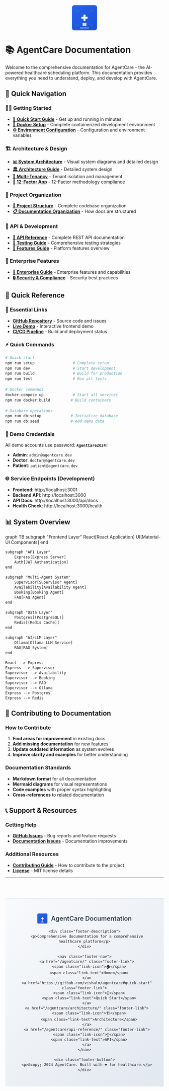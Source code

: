 <div align="center">
  <img src="assets/images/agentcare-logo-square.svg" alt="AgentCare Logo" width="80" height="80">
</div>

# 📚 AgentCare Documentation
Welcome to the comprehensive documentation for AgentCare - the AI-powered healthcare scheduling platform. This documentation provides everything you need to understand, deploy, and develop with AgentCare.

## 🚀 Quick Navigation

### 🏃‍♂️ Getting Started
- **[🚀 Quick Start Guide](https://github.com/vishalm/agentcare#quick-start)** - Get up and running in minutes
- **[🐳 Docker Setup](https://github.com/vishalm/agentcare/blob/main/docs/setup/DOCKER_SETUP.md)** - Complete containerized development environment
- **[⚙️ Environment Configuration](https://github.com/vishalm/agentcare/blob/main/docs/setup/PLATFORM_SETUP_GUIDE.md)** - Configuration and environment variables

### 🏗️ Architecture & Design
- **[📊 System Architecture](/agentcare/architecture/)** - Visual system diagrams and detailed design
- **[🏛️ Architecture Guide](/agentcare/architecture/)** - Detailed system design
- **[🏢 Multi-Tenancy](https://github.com/vishalm/agentcare/blob/main/docs/architecture/MULTI_TENANCY_GUIDE.md)** - Tenant isolation and management
- **[🔄 12-Factor App](https://github.com/vishalm/agentcare/blob/main/docs/architecture/TWELVE_FACTOR_GUIDE.md)** - 12-Factor methodology compliance

### 📁 Project Organization
- **[📂 Project Structure](/agentcare/PROJECT_STRUCTURE/)** - Complete codebase organization
- **[📋 Documentation Organization](https://github.com/vishalm/agentcare/blob/main/docs/DOCUMENTATION_ORGANIZATION.md)** - How docs are structured

### 🔧 API & Development
- **[📖 API Reference](/agentcare/api-reference/)** - Complete REST API documentation
- **[🧪 Testing Guide](/agentcare/testing/)** - Comprehensive testing strategies
- **[🎯 Features Guide](/agentcare/features/)** - Platform features overview

### 🚀 Enterprise Features
- **[🏥 Enterprise Guide](/agentcare/enterprise/)** - Enterprise features and capabilities
- **[🔒 Security & Compliance](/agentcare/architecture/#security)** - Security best practices

## 🎯 Quick Reference

### 🔗 Essential Links
- **[GitHub Repository](https://github.com/vishalm/agentcare)** - Source code and issues
- **[Live Demo](https://vishalm.github.io/agentcare/)** - Interactive frontend demo
- **[CI/CD Pipeline](https://github.com/vishalm/agentcare/actions)** - Build and deployment status

### ⚡ Quick Commands
```bash
# Quick start
npm run setup                 # Complete setup
npm run dev                   # Start development
npm run build                 # Build for production
npm run test                  # Run all tests

# Docker commands
docker-compose up             # Start all services
npm run docker:build         # Build containers

# Database operations
npm run db:setup             # Initialize database
npm run db:seed              # Add demo data
```

### 🏥 Demo Credentials
All demo accounts use password: **`AgentCare2024!`**
- **Admin**: `admin@agentcare.dev`
- **Doctor**: `doctor@agentcare.dev` 
- **Patient**: `patient@agentcare.dev`

### 🌐 Service Endpoints (Development)
- **Frontend**: http://localhost:3001
- **Backend API**: http://localhost:3000
- **API Docs**: http://localhost:3000/api/docs
- **Health Check**: http://localhost:3000/health

## 📊 System Overview

<div class="mermaid">
graph TB
    subgraph "Frontend Layer"
        React[React Application]
        UI[Material-UI Components]
    end
    
    subgraph "API Layer"
        Express[Express Server]
        Auth[JWT Authentication]
    end
    
    subgraph "Multi-Agent System"
        Supervisor[Supervisor Agent]
        Availability[Availability Agent]
        Booking[Booking Agent]
        FAQ[FAQ Agent]
    end
    
    subgraph "Data Layer"
        Postgres[(PostgreSQL)]
        Redis[(Redis Cache)]
    end
    
    subgraph "AI/LLM Layer"
        Ollama[Ollama LLM Service]
        RAG[RAG System]
    end
    
    React --> Express
    Express --> Supervisor
    Supervisor --> Availability
    Supervisor --> Booking
    Supervisor --> FAQ
    Supervisor --> Ollama
    Express --> Postgres
    Express --> Redis
</div>

## 🤝 Contributing to Documentation

### How to Contribute
1. **Find areas for improvement** in existing docs
2. **Add missing documentation** for new features
3. **Update outdated information** as system evolves
4. **Improve clarity and examples** for better understanding

### Documentation Standards
- **Markdown format** for all documentation
- **Mermaid diagrams** for visual representations
- **Code examples** with proper syntax highlighting
- **Cross-references** to related documentation

## 📞 Support & Resources

### Getting Help
- **[GitHub Issues](https://github.com/vishalm/agentcare/issues)** - Bug reports and feature requests
- **[Documentation Issues](https://github.com/vishalm/agentcare/issues/new?labels=documentation)** - Documentation improvements

### Additional Resources
- **[Contributing Guide](https://github.com/vishalm/agentcare/blob/main/CONTRIBUTING.md)** - How to contribute to the project
- **[License](https://github.com/vishalm/agentcare/blob/main/LICENSE)** - MIT license details

---

<footer class="docs-footer">
  <div class="footer-content">
    <div class="footer-logo">
      <img src="assets/images/agentcare-logo-square.svg" alt="AgentCare" width="32" height="32">
      <span class="footer-title">AgentCare Documentation</span>
    </div>
    
    <div class="footer-description">
      <p>Comprehensive documentation for a comprehensive healthcare platform</p>
    </div>
    
    <nav class="footer-nav">
      <a href="/agentcare/" class="footer-link">
        <span class="link-icon">🏠</span>
        <span class="link-text">Home</span>
      </a>
      <a href="https://github.com/vishalm/agentcare#quick-start" class="footer-link">
        <span class="link-icon">🚀</span>
        <span class="link-text">Quick Start</span>
      </a>
      <a href="/agentcare/architecture/" class="footer-link">
        <span class="link-icon">🏗️</span>
        <span class="link-text">Architecture</span>
      </a>
      <a href="/agentcare/api-reference/" class="footer-link">
        <span class="link-icon">🔧</span>
        <span class="link-text">API</span>
      </a>
    </nav>
    
    <div class="footer-bottom">
      <p>&copy; 2024 AgentCare. Built with ❤️ for healthcare.</p>
    </div>
  </div>
</footer>

<style>
.docs-footer {
  background: linear-gradient(135deg, #f8fafc 0%, #e2e8f0 100%);
  border-top: 1px solid #cbd5e0;
  margin-top: 4rem;
  padding: 3rem 0 2rem;
  text-align: center;
}

.footer-content {
  max-width: 1200px;
  margin: 0 auto;
  padding: 0 2rem;
}

.footer-logo {
  display: flex;
  align-items: center;
  justify-content: center;
  gap: 0.75rem;
  margin-bottom: 1rem;
}

.footer-title {
  font-size: 1.25rem;
  font-weight: 600;
  color: #2d3748;
}

.footer-description {
  margin-bottom: 2rem;
}

.footer-description p {
  color: #718096;
  font-size: 1rem;
  margin: 0;
  font-style: italic;
}

.footer-nav {
  display: flex;
  justify-content: center;
  gap: 2rem;
  margin-bottom: 2rem;
  flex-wrap: wrap;
}

.footer-link {
  display: flex;
  flex-direction: column;
  align-items: center;
  gap: 0.5rem;
  text-decoration: none;
  color: #4a5568;
  transition: all 0.3s ease;
  padding: 1rem;
  border-radius: 0.75rem;
  background: rgba(255, 255, 255, 0.6);
  backdrop-filter: blur(10px);
  border: 1px solid rgba(203, 213, 224, 0.5);
  min-width: 100px;
}

.footer-link:hover {
  color: #2b6cb0;
  background: rgba(255, 255, 255, 0.9);
  transform: translateY(-2px);
  box-shadow: 0 4px 12px rgba(43, 108, 176, 0.15);
  border-color: #2b6cb0;
}

.link-icon {
  font-size: 1.5rem;
  display: block;
}

.link-text {
  font-size: 0.875rem;
  font-weight: 600;
  text-transform: uppercase;
  letter-spacing: 0.05em;
}

.footer-bottom {
  border-top: 1px solid #e2e8f0;
  padding-top: 1.5rem;
  margin-top: 2rem;
}

.footer-bottom p {
  color: #a0aec0;
  font-size: 0.875rem;
  margin: 0;
}

/* Mobile responsiveness */
@media (max-width: 768px) {
  .footer-nav {
    gap: 1rem;
  }
  
  .footer-link {
    min-width: 80px;
    padding: 0.75rem;
  }
  
  .link-icon {
    font-size: 1.25rem;
  }
  
  .link-text {
    font-size: 0.75rem;
  }
}

@media (max-width: 480px) {
  .footer-nav {
    grid-template-columns: repeat(2, 1fr);
    display: grid;
    gap: 1rem;
    max-width: 300px;
    margin: 0 auto 2rem;
  }
  
  .footer-content {
    padding: 0 1rem;
  }
}
</style> 